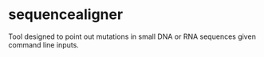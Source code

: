 # sequencealigner
Tool designed to point out mutations in small DNA or RNA sequences given command line inputs.
